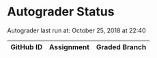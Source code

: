 # Autograder Status
Autograder last run at: October 25, 2018 at 22:40

| GitHub ID | Assignment | Graded Branch |
|-----------|------------|---------------|

